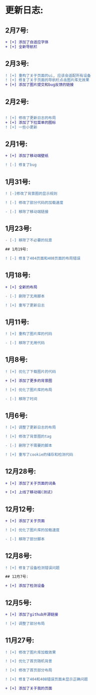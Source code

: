 # 更新日志:

## 2月7号:
``` diff
+ [+] 添加了自适应字体
+ [+] 全新导航栏
```

## 2月3号:
``` diff
! [+] 重构了关于页面的ui, 应该会适配所有设备
! [+] 修复了关于页面的导航栏点击图片库无效果
+ [+] 添加了图片提交和bug反馈的链接
```

## 2月2号:

```diff

! [+] 修改了更新日志的布局 
+ [+] 添加了下拉菜单的图标
! [+] 一些小更新
```
## 2月1号:
```diff
+ [+] 添加了移动端壁纸

! [-] 修复了bug
```

## 1月31号:
```diff
! [-]修改了背景图的显示规则

! [-] 修改了部分代码的加载速度

- [-] 移除了移动端链接
```
## 1月23号:
```diff
- [-] 移除了不必要的玩意

## 1月19号:

! [-] 修复了404页面和408页面的布局错误
```
## 1月18号:
```diff
+ [+] 全新的布局

- [-] 删除了无用脚本

! [+] 重写了更新日志
```
## 1月11号:
```diff
! [+] 重构了图片库的代码

- [-] 移除了无用代码
```
## 1月8号:
```diff
! [+] 优化了下载图片的代码

+ [+] 添加了更多的背景图

! [+] 优化了图片库的布局

- [-] 移除了时间
```
## 1月6号:
```diff
! [+] 调整了更新日志的布局

! [+] 修改了背景图的tag

- [-] 删除了不需要的脚本

! [+] 重写了cookie的储存和检测代码
```
## 12月28号:
```diff
+ [+] 添加了关于页面的词条

+ [+] 上线了移动端(测试)
```
## 12月12号:
```diff
+ [+] 添加了关于页面

! [+] 优化了图片库的加载速度

- [-] 移除了部分脚本
```
## 12月8号:
```diff
! [+] 修复了设备检测错误问题

## 12月7号:

+ [+] 添加了检测设备
```
## 12月5号:
```diff
+ [+] 添加了github开源链接

! [+] 调整了部分布局
```
## 11月27号:
```diff
! [+] 修改了图片库加载效果

! [+] 优化了首页随机背景

! [+] 修改了首页部分布局

! [+] 修复了404和408错误页面未显示正确问题

+ [+] 添加了关于我的页面
```

